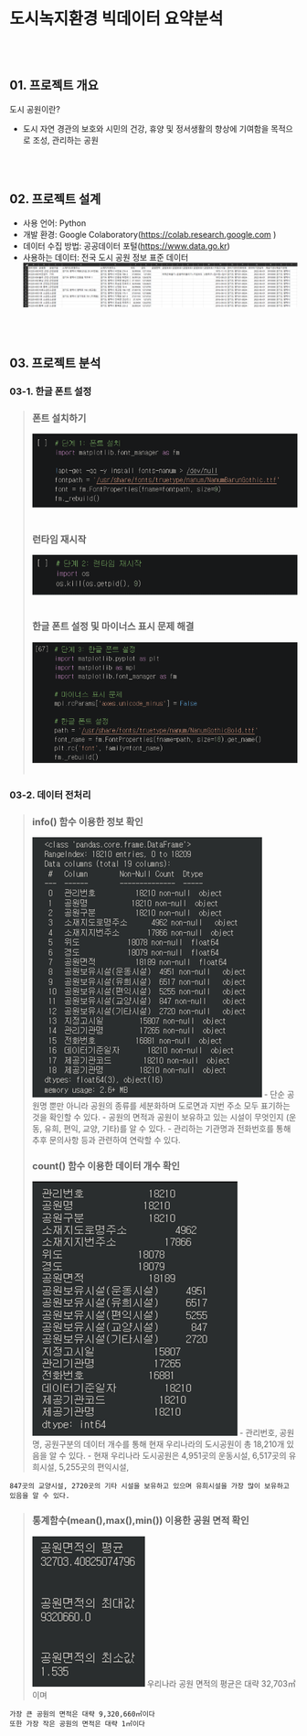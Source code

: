 # 도시녹지환경 빅데이터 요약분석

<br/><br/>
## 01. 프로젝트 개요

도시 공원이란? 
- 도시 자연 경관의 보호와 시민의 건강, 휴양 및 정서생활의 향상에 기여함을 목적으로 조성, 관리하는 공원

<br/><br/>
## 02. 프로젝트 설계

- 사용 언어: Python
- 개발 환경: Google Colaboratory(https://colab.research.google.com )
- 데이터 수집 방법: 공공데이터 포털(https://www.data.go.kr)
- 사용하는 데이터: 전국 도시 공원 정보 표준 데이터
  <img width="700" height="" src="./image/dataset.png"/>

<br/><br/>
## 03. 프로젝트 분석

### 03-1. 한글 폰트 설정

> ### 폰트 설치하기 <br/>
> <img width="" height="" src="./image/03-1-1.png"/>  <br/><br/>
>
> ### 런타임 재시작 <br/>
> <img width="" height="" src="./image/03-1-2.png"/>  <br/><br/>
>
> ### 한글 폰트 설정 및 마이너스 표시 문제 해결 <br/>
> <img width="" height="" src="./image/03-1-3.png"/>  <br/><br/>


### 03-2. 데이터 전처리

> ### info() 함수 이용한 정보 확인<br/>
> <img width="" height="" src="./image/03-2-1.png"/>
> - 단순 공원명 뿐만 아니라 공원의 종류를 세분화하며 도로면과 지번 주소 모두 표기하는 것을 확인할 수 있다.
> - 공원의 면적과 공원이 보유하고 있는 시설이 무엇인지 (운동, 유희, 편익, 교양, 기타)를 알 수 있다.
> - 관리하는 기관명과 전화번호를 통해 추후 문의사항 등과 관련하여 연락할 수 있다.
>
> ### count() 함수 이용한 데이터 개수 확인<br/>
> <img width="" height="" src="./image/03-2-2.png"/>
> - 관리번호, 공원명, 공원구분의 데이터 개수를 통해 현재 우리나라의 도시공원이 총 18,210개 있음을 알 수 있다.
> - 현재 우리나라 도시공원은 4,951곳의 운동시설, 6,517곳의 유희시설, 5,255곳의 편익시설, 
    847곳의 교양시설, 2720곳의 기타 시설을 보유하고 있으며 유희시설을 가장 많이 보유하고 있음을 알 수 있다.
>
> ### 통계함수(mean(),max(),min()) 이용한 공원 면적 확인<br/>
> <img width="" height="" src="./image/03-2-3.png"/>
> 우리나라 공원 면적의 평균은 대략 32,703㎡이며
    가장 큰 공원의 면적은 대략 9,320,660㎡이다
    또한 가장 작은 공원의 면적은 대략 1㎡이다


